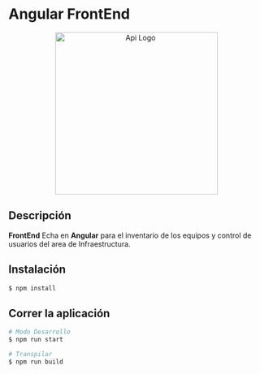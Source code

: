# **Angular FrontEnd**

<p align="center">
<img src="https://4vector.com/i/free-vector-tango-network-workgroup_100489_tango_network_workgroup.png" width="320" alt="Api Logo" />
</p>

## Descripción

**FrontEnd** Echa en **Angular** para el inventario de los equipos y control de usuarios del area de Infraestructura.

## Instalación

```bash
$ npm install
```

## Correr la aplicación

```bash
# Modo Desarrollo
$ npm run start

# Transpilar
$ npm run build
```
